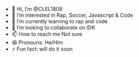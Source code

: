 - 👋 Hi, I’m @CLEL1809
- 👀 I’m interested in Rap, Soccer, Javascript & Code
- 🌱 I’m currently learning to rap and code
- 💞️ I’m looking to collaborate on IDK
- 📫 How to reach me Not sure
- 😄 Pronouns: He/Him
- ⚡ Fun fact: will do it soon

<!---
CLEL1809/CLEL1809 is a ✨ special ✨ repository because its `README.md` (this file) appears on your GitHub profile.
You can click the Preview link to take a look at your changes.
--->
